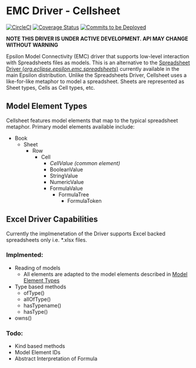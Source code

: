 # EMC Driver - Cellsheet
[![CircleCI](https://img.shields.io/circleci/project/github/epsilonlabs/emc-cellsheet/master.svg)](https://circleci.com/gh/epsilonlabs/emc-cellsheet/tree/master)
[![Coverage Status](https://img.shields.io/coveralls/github/epsilonlabs/emc-cellsheet/master.svg)](https://coveralls.io/github/epsilonlabs/emc-cellsheet?branch=master)
[![Commits to be Deployed](https://img.shields.io/github/commits-since/epsilonlabs/emc-cellsheet/develop.svg?label=commits%20to%20be%20deployed)](https://github.com/epsilonlabs/emc-cellsheet/compare/develop...master)

**NOTE THIS DRIVER IS UNDER ACTIVE DEVELOPMENT. API MAY CHANGE WITHOUT WARNING**

Epsilon Model Connectivity (EMC) driver that supports low-level interaction with Spreadsheets files as models. This is an alternative to the [Spreadsheet Driver (_org.eclipse.epsilon.emc.spreadsheets_)](http://download.eclipse.org/epsilon/javadoc/org/eclipse/epsilon/emc/spreadsheets/package-summary.html) currently available in the main Epsilon distribution. Unlike the Spreadsheets Driver, Cellsheet uses a like-for-like metaphor to model a spreadsheet. Sheets are represented as Sheet types, Cells as Cell types, etc.

## Model Element Types
Cellsheet features model elements that map to the typical spreadsheet metaphor. Primary model elements available include:
- Book
  - Sheet
    - Row
      - Cell
        - _CellValue (common element)_
        - BooleanValue
        - StringValue
        - NumericValue
        - FormulaValue
          - FormulaTree
            - FormulaToken

## Excel Driver Capabilities
Currently the implmenetation of the Driver supports Excel backed spreadsheets only i.e. *.xlsx files.

### Implmented:
- Reading of models
  - All elements are adapted to the model elements described in [Model Element Types](#model-element-types)
- Type based methods
  - ofType()
  - allOfType()
  - hasTypename()
  - hasType()
- owns()

### Todo:
- Kind based methods
- Model Element IDs
- Abstract Interpretation of Formula